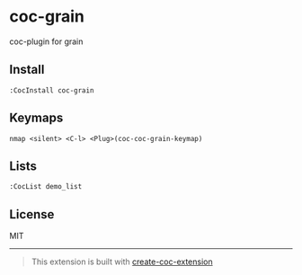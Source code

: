 # coc-grain

coc-plugin for grain

## Install

`:CocInstall coc-grain`

## Keymaps

`nmap <silent> <C-l> <Plug>(coc-coc-grain-keymap)`

## Lists

`:CocList demo_list`

## License

MIT

---

> This extension is built with [create-coc-extension](https://github.com/fannheyward/create-coc-extension)
